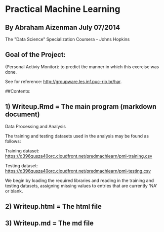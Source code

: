 Practical Machine Learning
==========================
## By Abraham Aizenman July 07/2014

The "Data Science" Specialization Coursera - Johns Hopkins
## Goal of the Project:
(Personal Activiy Monitor): to predict the manner in which this exercise was done.

See for reference: http://groupware.les.inf.puc-rio.br/har. 

##Contents:
## 1)  Writeup.Rmd = The main program (markdown document)

Data Processing and Analysis

The training and testing datasets used in the analysis may be found as follows:

Training dataset:
https://d396qusza40orc.cloudfront.net/predmachlearn/pml-training.csv

Testing dataset:
https://d396qusza40orc.cloudfront.net/predmachlearn/pml-testing.csv

We begin by loading the required libraries and reading in the training and testing datasets, assigning missing values to entries that are currently 'NA' or blank.




## 2)  Writeup.html = The html file

## 3)   Writeup.md  = The md file

